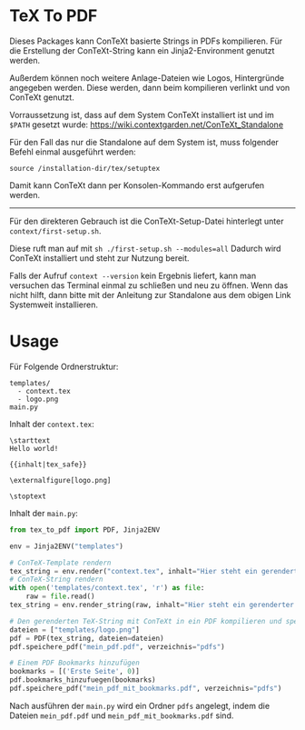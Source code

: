 # TeX To PDF

Dieses Packages kann ConTeXt basierte Strings in PDFs kompilieren.
Für die Erstellung der ConTeXt-String kann ein Jinja2-Environment genutzt werden.

Außerdem können noch weitere Anlage-Dateien wie Logos, Hintergründe angegeben werden.
Diese werden, dann beim kompilieren verlinkt und von ConTeXt genutzt.

Vorraussetzung ist, dass auf dem System ConTeXt installiert ist und im `$PATH` gesetzt wurde:
https://wiki.contextgarden.net/ConTeXt_Standalone

Für den Fall das nur die Standalone auf dem System ist, muss folgender Befehl einmal ausgeführt werden:

```
source /installation-dir/tex/setuptex
```

Damit kann ConTeXt dann per Konsolen-Kommando erst aufgerufen werden.


---

Für den direkteren Gebrauch ist die ConTeXt-Setup-Datei hinterlegt unter
`context/first-setup.sh`.

Diese ruft man auf mit `sh ./first-setup.sh --modules=all`
Dadurch wird ConTeXt installiert und steht zur Nutzung bereit.

Falls der Aufruf `context --version` kein Ergebnis liefert, kann man versuchen das Terminal
einmal zu schließen und neu zu öffnen.
Wenn das nicht hilft, dann bitte mit der Anleitung zur Standalone aus dem obigen Link
Systemweit installieren.

# Usage

Für Folgende Ordnerstruktur:

```
templates/
  - context.tex
  - logo.png
main.py
```

Inhalt der `context.tex`:

```
\starttext
Hello world!

{{inhalt|tex_safe}}

\externalfigure[logo.png]

\stoptext
```

Inhalt der `main.py`:

```python
from tex_to_pdf import PDF, Jinja2ENV

env = Jinja2ENV("templates")

# ConTeX-Template rendern
tex_string = env.render("context.tex", inhalt="Hier steht ein gerenderter Text.")
# ConTeX-String rendern
with open('templates/context.tex', 'r') as file:
    raw = file.read()
tex_string = env.render_string(raw, inhalt="Hier steht ein gerenderter Text")

# Den gerenderten TeX-String mit ConTeXt in ein PDF kompilieren und speichern.
dateien = ["templates/logo.png"]
pdf = PDF(tex_string, dateien=dateien)
pdf.speichere_pdf("mein_pdf.pdf", verzeichnis="pdfs")

# Einem PDF Bookmarks hinzufügen
bookmarks = [('Erste Seite', 0)]
pdf.bookmarks_hinzufuegen(bookmarks)
pdf.speichere_pdf("mein_pdf_mit_bookmarks.pdf", verzeichnis="pdfs")
```

Nach ausführen der `main.py` wird ein Ordner `pdfs` angelegt, indem die Dateien `mein_pdf.pdf` und `mein_pdf_mit_bookmarks.pdf` sind.

